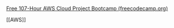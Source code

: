 [Free 107-Hour AWS Cloud Project Bootcamp (freecodecamp.org)](https://www.freecodecamp.org/news/free-107-hour-aws-cloud-project-bootcamp/)

[[AWS]]